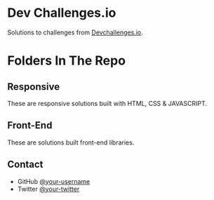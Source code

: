 <h1>Dev Challenges.io</h1>

<div>
   Solutions to challenges from  <a href="http://devchallenges.io" target="_blank">Devchallenges.io</a>.
</div>

<h1>Folders In The Repo</h1>

## Responsive

These are responsive solutions built with HTML, CSS & JAVASCRIPT. 

## Front-End

These are solutions built front-end libraries.

## Contact
- GitHub [@your-username](https://{https://github.com/wenadev})
- Twitter [@your-twitter](https://{https://twitter.com/mawuennaa})
